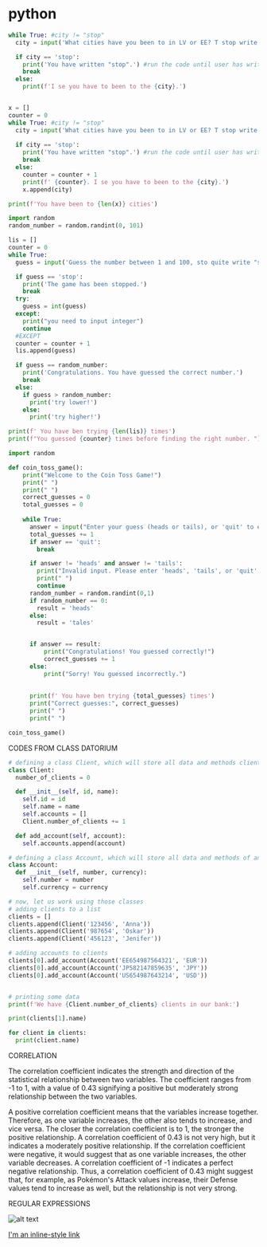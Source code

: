 # python

```python
while True: #city != "stop"
  city = input('What cities have you been to in LV or EE? T stop write "stop".')

  if city == 'stop': 
    print('You have written "stop".') #run the code until user has written STOP
    break
  else:
    print(f'I se you have to been to the {city}.')

```


```python

x = []
counter = 0
while True: #city != "stop"
  city = input('What cities have you been to in LV or EE? T stop write "stop".')
  
  if city == 'stop': 
    print('You have written "stop".') #run the code until user has written STOP
    break
  else:
    counter = counter + 1
    print(f' {counter}. I se you have to been to the {city}.')
    x.append(city)

print(f'You have been to {len(x)} cities')


```
```python
import random
random_number = random.randint(0, 101) 

lis = []
counter = 0 
while True:
  guess = input('Guess the number between 1 and 100, sto quite write "stop"!')

  if guess == 'stop':
    print('The game has been stopped.')
    break
  try: 
    guess = int(guess)
  except:
    print("you need to input integer")
    continue
  #EXCEPT
  counter = counter + 1
  lis.append(guess)

  if guess == random_number:
    print('Congratulations. You have guessed the correct number.')
    break
  else:
    if guess > random_number:
      print('try lower!')
    else:
      print('try higher!')

print(f' You have ben trying {len(lis)} times')
print(f"You guessed {counter} times before finding the right number. ")

```


```python
import random

def coin_toss_game():
    print("Welcome to the Coin Toss Game!")
    print(" ")
    print(" ")
    correct_guesses = 0
    total_guesses = 0
  
    while True:
      answer = input("Enter your guess (heads or tails), or 'quit' to exit: ")
      total_guesses += 1
      if answer == 'quit':
        break

      if answer != 'heads' and answer != 'tails':
        print("Invalid input. Please enter 'heads', 'tails', or 'quit'.")
        print(" ")
        continue
      random_number = random.randint(0,1)
      if random_number == 0:
        result = 'heads' 
      else:
        result = 'tales'


      if answer == result:
          print("Congratulations! You guessed correctly!")
          correct_guesses += 1
      else:
          print("Sorry! You guessed incorrectly.")
      
      
      print(f' You have ben trying {total_guesses} times')
      print("Correct guesses:", correct_guesses)
      print(" ")
      print(" ")

coin_toss_game()
```

CODES FROM CLASS DATORIUM

```py
# defining a class Client, which will store all data and methods clients
class Client:
  number_of_clients = 0  

  def __init__(self, id, name):
    self.id = id
    self.name = name
    self.accounts = []
    Client.number_of_clients += 1

  def add_account(self, account):
    self.accounts.append(account)

# defining a class Account, which will store all data and methods of any account
class Account:
  def __init__(self, number, currency):
    self.number = number
    self.currency = currency

# now, let us work using those classes
# adding clients to a list
clients = []
clients.append(Client('123456', 'Anna'))
clients.append(Client('987654', 'Oskar'))
clients.append(Client('456123', 'Jenifer'))

# adding accounts to clients
clients[0].add_account(Account('EE654987564321', 'EUR'))
clients[0].add_account(Account('JP582147859635', 'JPY'))
clients[0].add_account(Account('US654987643214', 'USD'))


# printing some data
print(f'We have {Client.number_of_clients} clients in our bank:')

print(clients[1].name)

for client in clients:
  print(client.name)

```

CORRELATION

The correlation coefficient indicates the strength and direction of the statistical relationship between two variables. The coefficient ranges from -1 to 1, with a value of 0.43 signifying a positive but moderately strong relationship between the two variables.

A positive correlation coefficient means that the variables increase together. Therefore, as one variable increases, the other also tends to increase, and vice versa.
The closer the correlation coefficient is to 1, the stronger the positive relationship.
A correlation coefficient of 0.43 is not very high, but it indicates a moderately positive relationship.
If the correlation coefficient were negative, it would suggest that as one variable increases, the other variable decreases.
A correlation coefficient of -1 indicates a perfect negative relationship.
Thus, a correlation coefficient of 0.43 might suggest that, for example, as Pokémon's Attack values increase, their Defense values tend to increase as well, but the relationship is not very strong.


REGULAR EXPRESSIONS


![alt text](https://media.discordapp.net/attachments/1216750732779327638/1292021330060775525/image.png?ex=67023821&is=6700e6a1&hm=3ebca3ceefa4148b45e132cc0e0d544b4acfcc1db0a657e348c194150514c5b7&=&format=webp&quality=lossless&width=1422&height=870)

[I'm an inline-style link]((https://docs.python.org/3/library/re.html))


[
](https://discord.com/channels/1216748744385626222/1216750732779327638/1292020232281657394)

